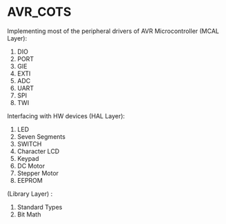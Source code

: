 # AVR_COTS
Implementing most of the peripheral drivers of AVR Microcontroller (MCAL Layer):

1. DIO
2. PORT
3. GIE
4. EXTI
5. ADC
6. UART
7. SPI
8. TWI

Interfacing with HW devices (HAL Layer):

1. LED 
2. Seven Segments
3. SWITCH
4. Character LCD
5. Keypad
6. DC Motor
7. Stepper Motor
8. EEPROM

(Library Layer) :

1. Standard Types
2. Bit Math

